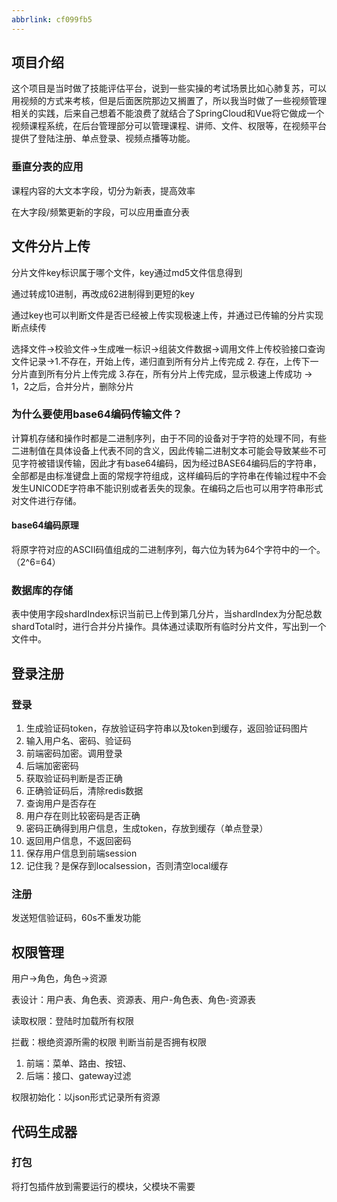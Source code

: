 ```yaml
---
abbrlink: cf099fb5
---
```

## 项目介绍

这个项目是当时做了技能评估平台，说到一些实操的考试场景比如心肺复苏，可以用视频的方式来考核，但是后面医院那边又搁置了，所以我当时做了一些视频管理相关的实践，后来自己想着不能浪费了就结合了SpringCloud和Vue将它做成一个视频课程系统，在后台管理部分可以管理课程、讲师、文件、权限等，在视频平台提供了登陆注册、单点登录、视频点播等功能。



### 垂直分表的应用

课程内容的大文本字段，切分为新表，提高效率

在大字段/频繁更新的字段，可以应用垂直分表

## 文件分片上传

分片文件key标识属于哪个文件，key通过md5文件信息得到

通过转成10进制，再改成62进制得到更短的key

通过key也可以判断文件是否已经被上传实现极速上传，并通过已传输的分片实现断点续传

选择文件->校验文件->生成唯一标识->组装文件数据->调用文件上传校验接口查询文件记录->1.不存在，开始上传，递归直到所有分片上传完成 2. 存在，上传下一分片直到所有分片上传完成 3.存在，所有分片上传完成，显示极速上传成功 -> 1，2之后，合并分片，删除分片

### 为什么要使用base64编码传输文件？

计算机存储和操作时都是二进制序列，由于不同的设备对于字符的处理不同，有些二进制值在具体设备上代表不同的含义，因此传输二进制文本可能会导致某些不可见字符被错误传输，因此才有base64编码，因为经过BASE64编码后的字符串，全部都是由标准键盘上面的常规字符组成，这样编码后的字符串在传输过程中不会发生UNICODE字符串不能识别或者丢失的现象。在编码之后也可以用字符串形式对文件进行存储。

#### base64编码原理

将原字符对应的ASCII码值组成的二进制序列，每六位为转为64个字符中的一个。（2^6=64）

### 数据库的存储

表中使用字段shardIndex标识当前已上传到第几分片，当shardIndex为分配总数shardTotal时，进行合并分片操作。具体通过读取所有临时分片文件，写出到一个文件中。



## 登录注册

### 登录

1. 生成验证码token，存放验证码字符串以及token到缓存，返回验证码图片
2. 输入用户名、密码、验证码
3. 前端密码加密。调用登录
4. 后端加密密码
5. 获取验证码判断是否正确
6. 正确验证码后，清除redis数据
7. 查询用户是否存在
8. 用户存在则比较密码是否正确
9. 密码正确得到用户信息，生成token，存放到缓存（单点登录）
10. 返回用户信息，不返回密码
11. 保存用户信息到前端session
12. 记住我？是保存到localsession，否则清空local缓存

### 注册

发送短信验证码，60s不重发功能

## 权限管理

用户->角色，角色->资源

表设计：用户表、角色表、资源表、用户-角色表、角色-资源表

读取权限：登陆时加载所有权限

拦截：根绝资源所需的权限 判断当前是否拥有权限

1. 前端：菜单、路由、按钮、
2. 后端：接口、gateway过滤

权限初始化：以json形式记录所有资源

## 代码生成器



### 打包

将打包插件放到需要运行的模块，父模块不需要

